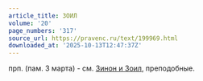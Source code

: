 ```yaml
---
article_title: ЗОИЛ
volume: '20'
page_numbers: '317'
source_url: https://pravenc.ru/text/199969.html
downloaded_at: '2025-10-13T12:47:37Z'
---
```


прп. (пам. 3 марта) - см. [Зинон и Зоил](<https://pravenc.ru/text/Зинон и Зоил.html>), преподобные.
